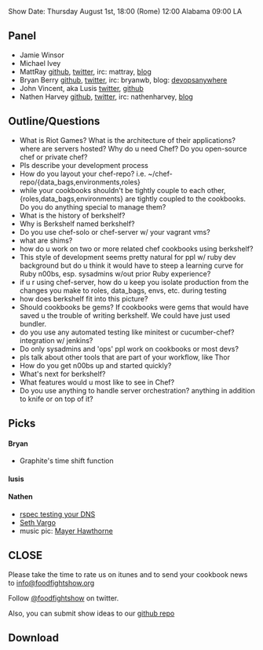 Show Date:  Thursday August 1st, 18:00 (Rome) 12:00 Alabama 09:00 LA

Panel<a name="panel"></a>
-----

* Jamie Winsor
* Michael Ivey
* MattRay [github](http://github.com/mattray), [twitter](http://twitter.com/mattray), irc: mattray, [blog](http://www.leastresistance.net/)
* Bryan Berry [github](http://github.com/bryanwb), [twitter](http://twitter.com/bryanwb), irc: bryanwb, blog: [devopsanywhere](http://devopsanywhere.blogspot.com)
* John Vincent, aka Lusis [twitter](https://twitter.com/#!/lusis), [github](https://github.com/lusis)
* Nathen Harvey [github](http://github.com/nathenharvey), [twitter](http://twitter.com/nathenharvey), irc: nathenharvey, [blog](http://nathenharvey.com)


Outline/Questions
-----------------


* What is Riot Games? What is the architecture of their applications?
  where are servers hosted? Why do u need Chef? Do you open-source
  chef or private chef?
* Pls describe your development process
* How do you layout your chef-repo? i.e.
  ~/chef-repo/{data_bags,environments,roles}
* while your cookbooks shouldn't be tightly couple to each other,
  {roles,data_bags,environments} are tightly coupled to the cookbooks.
  Do you do anything special to manage them?
* What is the history of berkshelf?
* Why is Berkshelf named berkshelf?
* Do you use chef-solo or chef-server w/ your vagrant vms?
* what are shims?
* how do u work on two or more related chef cookbooks using berkshelf?
* This style of development seems pretty natural for ppl w/ ruby dev
  background but do u think it would have to steep a learning curve
  for Ruby n00bs, esp. sysadmins w/out prior Ruby experience?
* if u r using chef-server, how do u keep you isolate production from
  the changes you make to roles, data_bags, envs, etc. during testing
* how does berkshelf fit into this picture?
* Should cookbooks be gems? If cookbooks were gems that would have
  saved u the trouble of writing berkshelf. We could have just used bundler.
* do you use any automated testing like minitest or cucumber-chef?
  integration w/ jenkins?
* Do only sysadmins and 'ops' ppl work on cookbooks or most devs?
* pls talk about other tools that are part of your workflow, like Thor
* How do you get n00bs up and started quickly?
* What's next for berkshelf?
* What features would u most like to see in Chef?
* Do you use anything to handle server orchestration? anything in
  addition to knife or on top of it?



Picks<a name="picks"></a>
-----

#### Bryan  

* Graphite's time shift function

#### lusis  

#### Nathen  

* [rspec testing your DNS](http://technology.customink.com/blog/2012/07/31/easily-test-your-dns/)
* [Seth Vargo](http://twitter.com/sethvargo)
* music pic: [Mayer Hawthorne](http://mayerhawthorne.com/#!all)



CLOSE
-----

Please take the time to rate us on itunes and to send your cookbook
news to info@foodfightshow.org

Follow [@foodfightshow](http://twitter.com/foodfightshow) on twitter.

Also, you can submit show ideas to our [github repo](https://github.com/foodfight/showz)



Download
--------
